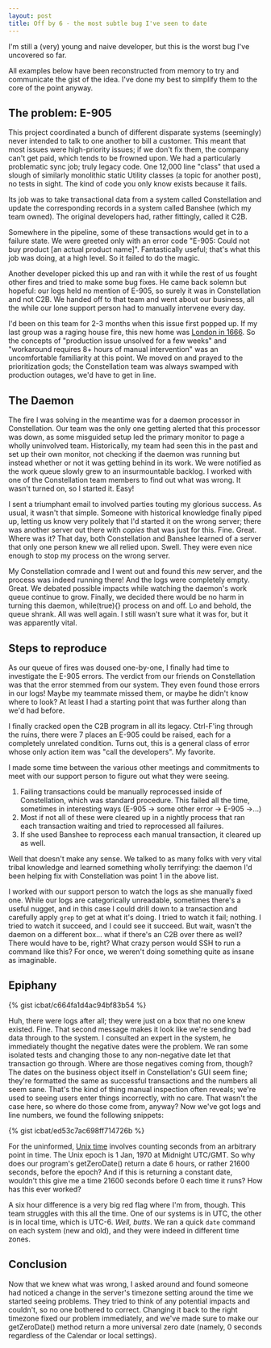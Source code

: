 ```yaml
---
layout: post
title: Off by 6 - the most subtle bug I've seen to date
---
```


I'm still a (very) young and naive developer, but this is the worst bug I've uncovered so far.

All examples below have been reconstructed from memory to try and communicate the gist of the idea. I've done my best to simplify them to the core of the point anyway.

## The problem:  E-905

This project coordinated a bunch of different disparate systems (seemingly) never intended to talk to one another to bill a customer. This meant that most issues were high-priority issues; if we don't fix them, the company can't get paid, which tends to be frowned upon. We had a particularly problematic sync job; truly legacy code. One 12,000 line "class" that used a slough of similarly monolithic static Utility classes (a topic for another post), no tests in sight. The kind of code you only know exists because it fails.

Its job was to take transactional data from a system called Constellation and update the corresponding records in a system called Banshee (which my team owned). The original developers had, rather fittingly, called it C2B.

Somewhere in the pipeline, some of these transactions would get in to a failure state. We were greeted only with an error code "E-905:  Could not buy product [an actual product name]". Fantastically useful; that's what this job was doing, at a high level. So it failed to do the magic.

Another developer picked this up and ran with it while the rest of us fought other fires and tried to make some bug fixes. He came back solemn but hopeful:  our logs held no mention of E-905, so surely it was in Constellation and not C2B. We handed off to that team and went about our business, all the while our lone support person had to manually intervene every day.

I'd been on this team for 2-3 months when this issue first popped up. If my last group was a raging house fire, this new home was [London in 1666](https://en.wikipedia.org/wiki/Great_Fire_of_London). So the concepts of "production issue unsolved for a few weeks" and "workaround requires 8+ hours of manual intervention" was an uncomfortable familiarity at this point. We moved on and prayed to the prioritization gods; the Constellation team was always swamped with production outages, we'd have to get in line.

## The Daemon

The fire I was solving in the meantime was for a daemon processor in Constellation. Our team was the only one getting alerted that this processor was down, as some misguided setup led the primary monitor to page a wholly uninvolved team. Historically, my team had seen this in the past and set up their own monitor, not checking if the daemon was running but instead whether or not it was getting behind in its work. We were notified as the work queue slowly grew to an insurmountable backlog. I worked with one of the Constellation team members to find out what was wrong. It wasn't turned on, so I started it. Easy!

I sent a triumphant email to involved parties touting my glorious success. As usual, it wasn't that simple. Someone with historical knowledge finally piped up, letting us know very politely that I'd started it on the wrong server; there was another server out there with _copies_ that was just for this. Fine. Great. Where was it? That day, both Constellation and Banshee learned of a server that only one person knew we all relied upon. Swell. They were even nice enough to stop my process on the wrong server.

My Constellation comrade and I went out and found this _new_ server, and the process was indeed running there! And the logs were completely empty. Great. We debated possible impacts while watching the daemon's work queue continue to grow. Finally, we decided there would be no harm in turning this daemon, while(true){} process on and off. Lo and behold, the queue shrank. All was well again. I still wasn't sure what it was for, but it was apparently vital.

## Steps to reproduce

As our queue of fires was doused one-by-one, I finally had time to investigate the E-905 errors. The verdict from our friends on Constellation was that the error stemmed from our system. They even found those errors in our logs! Maybe my teammate missed them, or maybe he didn't know where to look? At least I had a starting point that was further along than we'd had before.

I finally cracked open the C2B program in all its legacy. Ctrl-F'ing through the ruins, there were 7 places an E-905 could be raised, each for a completely unrelated condition. Turns out, this is a general class of error whose only action item was "call the developers". My favorite.

I made some time between the various other meetings and commitments to meet with our support person to figure out what they were seeing.

1. Failing transactions could be manually reprocessed inside of Constellation, which was standard procedure. This failed all the time, sometimes in interesting ways (E-905 -> some other error -> E-905 ->...)
2. Most if not all of these were cleared up in a nightly process that ran each transaction waiting and tried to reprocessed all failures.
3. If she used Banshee to reprocess each manual transaction, it cleared up as well.

Well that doesn't make any sense. We talked to as many folks with very vital tribal knowledge and learned something wholly terrifying:  the daemon I'd been helping fix with Constellation was point 1 in the above list.

I worked with our support person to watch the logs as she manually fixed one. While our logs are categorically unreadable, sometimes there's a useful nugget, and in this case I could drill down to a transaction and carefully apply `grep` to get at what it's doing. I tried to watch it fail; nothing. I tried to watch it succeed, and I could see it succeed. But wait, wasn't the daemon on a different box... what if there's an C2B over there as well? There would have to be, right? What crazy person would SSH to run a command like this? For once, we weren't doing something quite as insane as imaginable.

## Epiphany

{% gist icbat/c664fa1d4ac94bf83b54 %}

Huh, there were logs after all; they were just on a box that no one knew existed. Fine. That second message makes it look like we're sending bad data through to the system. I consulted an expert in the system, he immediately thought the negative dates were the problem. We ran some isolated tests and changing those to any non-negative date let that transaction go through. Where are those negatives coming from, though? The dates on the business object itself in Constellation's GUI seem fine; they're formatted the same as successful transactions and the numbers all seem sane. That's the kind of thing manual inspection often reveals; we're used to seeing users enter things incorrectly, with no care. That wasn't the case here, so where do those come from, anyway? Now we've got logs and line numbers, we found the following snippets:

{% gist icbat/ed53c7ac698ff714726b %}

For the uninformed, [Unix time](https://en.wikipedia.org/wiki/Unix_time) involves counting seconds from an arbitrary point in time. The Unix epoch is 1 Jan, 1970 at Midnight UTC/GMT. So why does our program's getZeroDate() return a date 6 hours, or rather 21600 seconds, before the epoch? And if this is returning a constant date, wouldn't this give me a time 21600 seconds before 0 each time it runs? How has this ever worked?

A six hour difference is a very big red flag where I'm from, though. This team struggles with this all the time. One of our systems is in UTC, the other is in local time, which is UTC-6. _Well, butts_. We ran a quick `date` command on each system (new and old), and they were indeed in different time zones.

## Conclusion

Now that we knew what was wrong, I asked around and found someone had noticed a change in the server's timezone setting around the time we started seeing problems. They tried to think of any potential impacts and couldn't, so no one bothered to correct. Changing it back to the right timezone fixed our problem immediately, and we've made sure to make our getZeroDate() method return a more universal zero date (namely, 0 seconds regardless of the Calendar or local settings).

